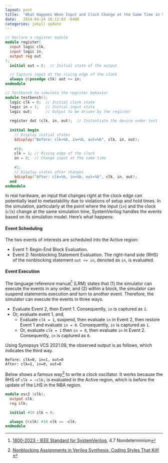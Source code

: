 ```yaml
---
layout: post
title:  "What Happens When Input and Clock Change at the Same Time in SystemVerilog"
date:   2024-04-24 16:12:03 -0400
categories: jekyll update
---
```


```Verilog
// Declare a register module
module register(
  input logic clk,
  input logic in,
  output reg out
);
  initial out = 0;  // Initial state of the output

  // Capture input at the rising edge of the clock
  always @(posedge clk) out <= in;
endmodule

// Testbench to simulate the register behavior
module testbench();
  logic clk = 0;  // Initial clock state
  logic in = 1;   // Initial input state
  logic out;      // Output to be driven by the register
  
  register dut (clk, in, out);  // Instantiate the device under test
  
  initial begin
    // Display initial states
    $display("Before: clk=%b, in=%b, out=%b", clk, in, out);
    
    #10;
    clk = 1; // Rising edge of the clock
    in = 0;  // Change input at the same time
    
    #1;
    // Display states after changes
    $display("After: clk=%b, in=%b, out=%b", clk, in, out);
  end
endmodule
```

In real hardware, an input that changes right at the clock edge can potentially lead to metastability due to violations of setup and hold times.
In the simulation, particularly at the point where the input (`in`) and the clock (`clk`) change at the same simulation time, SystemVerilog handles the events based on its simulation model. Here’s what happens:

#### Event Scheduling

The two events of interests are scheduled into the Active region:

   - Event 1: Begin-End Block Evaluation.
   - Event 2: Nonblocking Statement Evaluation. The right-hand side (RHS) of the nonblocking statement `out <= in`, denoted as `in`, is evaluated.

#### Event Execution

The language reference manual[^1] (LRM) states that
(1) the simulator can execute the events in any order, and (2) within a block, the simulator can suspend statements execution and turn to another event.
Therefore, the simulator can execute the events in three ways.

   - Evaluate Event 2, then Event 1. Consequently, `in` is captured as `1`.
   - Or, evaluate event 1, and,
     - Evaluate `clk = 1`, suspend, then evaluate `in` in Event 2, then restore Event 1 and evaluate `in = 0`. Consequently, `in` is captured as `1`.
     - Or, evaluate `clk = 1` then `in = 0`, then evaluate `in` in Event 2. Consequently, `in` is captured as `0`.

Using Synopsys VCS 2021.09, the observed output is as follows, which indicates the third way.

```
Before: clk=0, in=1, out=0
After: clk=1, in=0, out=0
```

Below shows a famous way[^2] to write a clock oscillator. It works because the RHS of `clk = ~clk;` is evaluated in the Active region, which is before the update of the LHS in the NBA region.

```Verilog
module osc2 (clk);
  output clk;
  reg clk;

  initial #10 clk = 0;

  always @(clk) #10 clk <= ~clk;
endmodule 
```

[^1]: [1800-2023 - IEEE Standard for SystemVerilog](https://ieeexplore.ieee.org/document/10458102), 4.7 Nondeterminism
[^2]: [Nonblocking Assignments in Verilog Synthesis, Coding Styles That Kill!](http://www.sunburst-design.com/papers/CummingsSNUG2000SJ_NBA_rev1_2.pdf)